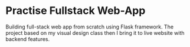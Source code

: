 # Practise Fullstack Web-App

Building full-stack web app from scratch using Flask framework. The project based on my visual design class then I bring it to live website with backend features. 
